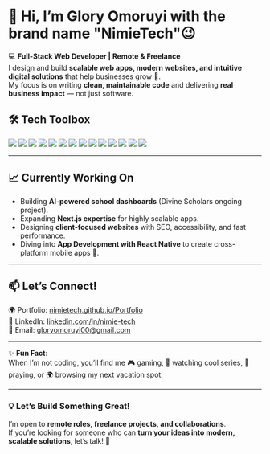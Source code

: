 # 👋 Hi, I’m Glory Omoruyi with the brand name "NimieTech"😉 

💻 **Full-Stack Web Developer | Remote & Freelance**  
I design and build **scalable web apps, modern websites, and intuitive digital solutions** that help businesses grow 🚀.  
My focus is on writing **clean, maintainable code** and delivering **real business impact** — not just software.  



## 🛠️ Tech Toolbox  
<p align="left">
  <img src="https://img.shields.io/badge/Code-HTML5-orange" />
  <img src="https://img.shields.io/badge/Code-CSS3-blue" />
  <img src="https://img.shields.io/badge/Code-JavaScript-yellow" />
  <img src="https://img.shields.io/badge/Code-TypeScript-3178C6" />
  <img src="https://img.shields.io/badge/Frontend-React-blueviolet" />
  <img src="https://img.shields.io/badge/Frontend-Next.js-black" />
  <img src="https://img.shields.io/badge/UI-TailwindCSS-38B2AC" />
  <img src="https://img.shields.io/badge/Backend-Node.js-green" />
  <img src="https://img.shields.io/badge/Backend-Express-black" />
  <img src="https://img.shields.io/badge/Database-MongoDB-darkgreen" />
  <img src="https://img.shields.io/badge/API-GraphQL-E10098" />
  <img src="https://img.shields.io/badge/Tools-Git-orange" />
  <img src="https://img.shields.io/badge/Deployment-Vercel-000000" />
  <img src="https://img.shields.io/badge/Mobile-React%20Native-lightblue" />
</p>

---

## 📈 Currently Working On
- Building **AI-powered school dashboards** (Divine Scholars ongoing project).  
- Expanding **Next.js expertise** for highly scalable apps.  
- Designing **client-focused websites** with SEO, accessibility, and fast performance.  
- Diving into **App Development with React Native** to create cross-platform mobile apps 📱.  

---

## 📫 Let’s Connect!
🌍 Portfolio: [nimietech.github.io/Portfolio](https://nimietech.github.io/Portfolio/)  
💼 LinkedIn: [linkedin.com/in/nimie-tech](https://www.linkedin.com/in/nimie-tech/)  
📧 Email: gloryomoruyi00@gmail.com  

---

✨ **Fun Fact**:  
When I’m not coding, you’ll find me 🎮 gaming, 🎥 watching cool series, 🙏 praying, or 🌍 browsing my next vacation spot.  

---

### 💡 Let’s Build Something Great!  
I’m open to **remote roles, freelance projects, and collaborations**.  
If you’re looking for someone who can **turn your ideas into modern, scalable solutions**, let’s talk! 🚀


<!---
nimietech/nimietech is a ✨ special ✨ repository because its `README.md` (this file) appears on your GitHub profile.
You can click the Preview link to take a look at your changes.
--->
